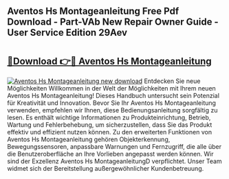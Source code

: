 ## Aventos Hs Montageanleitung Free Pdf Download - Part-VAb New Repair Owner Guide - User Service Edition 29Aev

# <h2><a href="http://df6m6y.blite.top/?on=Aventos+Hs+Montageanleitung">🔗Download 👉🔴 Aventos Hs Montageanleitung</a></h2>

[![Aventos Hs Montageanleitung new download](https://i.imgur.com/lujVjoI.png)](http://df6m6y.blite.top/?on=Aventos+Hs+Montageanleitung)
Entdecken Sie neue Möglichkeiten Willkommen in der Welt der Möglichkeiten mit Ihrem neuen Aventos Hs Montageanleitung! Dieses Handbuch untersucht sein Potenzial für Kreativität und Innovation. Bevor Sie Ihr Aventos Hs Montageanleitung verwenden, empfehlen wir Ihnen, diese Bedienungsanleitung sorgfältig zu lesen. Es enthält wichtige Informationen zu Produkteinrichtung, Betrieb, Wartung und Fehlerbehebung, um sicherzustellen, dass Sie das Produkt effektiv und effizient nutzen können. Zu den erweiterten Funktionen von Aventos Hs Montageanleitung gehören Objekterkennung, Bewegungssensoren, anpassbare Warnungen und Fernzugriff, die alle über die Benutzeroberfläche an Ihre Vorlieben angepasst werden können. Wir sind der Exzellenz Aventos Hs MontageanleitungD verpflichtet. Unser Team widmet sich der Bereitstellung außergewöhnlicher Kundenbetreuung.
